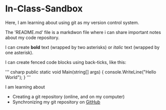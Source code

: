 # In-Class-Sandbox

Here, I am learning about using git as my version control system.

The 'README.md' file is a markdwon file where i can share important notes about my code repository.

I can create **bold** text (wrapped by two asterisks) or *italic* text (wrapped by one asterisk).

I can create fenced code blocks using back-ticks, like this: 

''' csharp
public static void Main(string[] args)
{
  console.WriteLine("Hello World");
}
'''

I am learning about

- Creating a git repository (online, and on my computer)
- Synchronizing my git repository on [GitHub](https://github.com)
